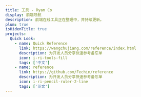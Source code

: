 ```yaml
---
title: 工具 - Ryan Co
display: 前端导航
description: 前端在线工具正在整理中，并持续更新。
plum: true
isHidenTitle: true
projects: 
  Quick Look:
    - name: Quick Reference
      link: https://wangchujiang.com/reference/index.html
      description: 为开发人员分享快速参考备忘单
      icon: i-ri-tools-fill
      tags: ['中文']
    - name: reference
      link: https://github.com/Fechin/reference
      description: 为开发人员分享快速参考备忘单
      icon: i-ri-pencil-ruler-2-line
      tags: ['英文']
---
```

<!-- @layout-full-width -->

<NavsTabs :description="frontmatter.description" />

<NavsList :projects="frontmatter.projects" />